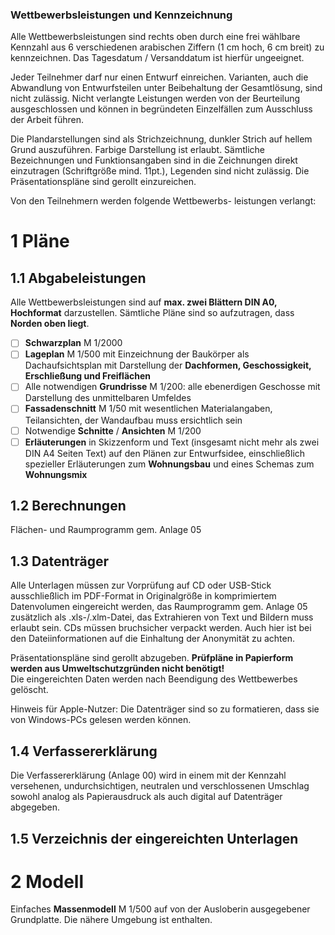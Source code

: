 ### Wettbewerbsleistungen und Kennzeichnung

Alle Wettbewerbsleistungen sind rechts oben durch eine frei wählbare Kennzahl aus 6 verschiedenen arabischen Ziffern (1 cm hoch, 6 cm breit) zu kennzeichnen. Das Tagesdatum / Versanddatum ist hierfür ungeeignet.

Jeder Teilnehmer darf nur einen Entwurf einreichen. Varianten, auch die Abwandlung von Entwurfsteilen unter Beibehaltung der Gesamtlösung, sind nicht zulässig. Nicht verlangte Leistungen werden von der Beurteilung ausgeschlossen und können in begründeten Einzelfällen zum Ausschluss der Arbeit führen.

Die Plandarstellungen sind als Strichzeichnung, dunkler Strich auf hellem Grund auszuführen. Farbige Darstellung ist erlaubt. Sämtliche Bezeichnungen und Funktionsangaben sind in die Zeichnungen direkt einzutragen (Schriftgröße mind. 11pt.), Legenden sind nicht zulässig. Die Präsentationspläne sind gerollt einzureichen.

Von den Teilnehmern werden folgende Wettbewerbs- leistungen verlangt:

# 1 Pläne

## 1.1 Abgabeleistungen

Alle Wettbewerbsleistungen sind auf **max. zwei Blättern DIN A0, Hochformat** darzustellen. Sämtliche Pläne sind so aufzutragen, dass **Norden oben liegt**.

*   [ ] **Schwarzplan** M 1/2000
*   [ ] **Lageplan** M 1/500 mit Einzeichnung der Baukörper als Dachaufsichtsplan mit Darstellung der **Dachformen, Geschossigkeit, Erschließung und Freiflächen**
*   [ ] Alle notwendigen **Grundrisse** M 1/200: alle ebenerdigen Geschosse mit Darstellung des unmittelbaren Umfeldes
*   [ ] **Fassadenschnitt** M 1/50 mit wesentlichen Materialangaben, Teilansichten, der Wandaufbau muss ersichtlich sein
*   [ ] Notwendige **Schnitte** / **Ansichten** M 1/200
*   [ ] **Erläuterungen** in Skizzenform und Text (insgesamt nicht mehr als zwei DIN A4 Seiten Text) auf den Plänen zur Entwurfsidee, einschließlich spezieller Erläuterungen zum **Wohnungsbau** und eines Schemas zum **Wohnungsmix**

## 1.2 Berechnungen

Flächen- und Raumprogramm gem. Anlage 05

## 1.3 Datenträger

Alle Unterlagen müssen zur Vorprüfung auf CD oder USB-Stick ausschließlich im PDF-Format in Originalgröße in komprimiertem Datenvolumen eingereicht werden, das Raumprogramm gem. Anlage 05 zusätzlich als .xls-/.xlm-Datei, das Extrahieren von Text und Bildern muss erlaubt sein. CDs müssen bruchsicher verpackt werden. Auch hier ist bei den Dateiinformationen auf die Einhaltung der Anonymität zu achten.

Präsentationspläne sind gerollt abzugeben. **Prüfpläne in Papierform werden aus Umweltschutzgründen nicht benötigt!**  
Die eingereichten Daten werden nach Beendigung des Wettbewerbes gelöscht.

Hinweis für Apple-Nutzer: Die Datenträger sind so zu formatieren, dass sie von Windows-PCs gelesen werden können.

## 1.4 Verfassererklärung

Die Verfassererklärung (Anlage 00) wird in einem mit der Kennzahl versehenen, undurchsichtigen, neutralen und verschlossenen Umschlag sowohl analog als Papierausdruck als auch digital auf Datenträger abgegeben.

## 1.5 Verzeichnis der eingereichten Unterlagen

##   

# 2 Modell

Einfaches **Massenmodell** M 1/500 auf von der Ausloberin ausgegebener Grundplatte. Die nähere Umgebung ist enthalten.